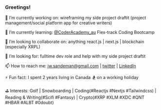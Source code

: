 ### Greetings!

🔭 I’m currently working on: wireframing my side project draftit (project management/social platform app for creative writers) 

🌱 I’m currently learning: [@CoderAcademy_au](https://www.coderacademy.edu.au/) Flex-track Coding Bootcamp

👯 I’m looking to collaborate on: anything react.js | next.js | blockchain (especially XRPL)

🤔 I’m looking for: fulltime dev role and help with my side project draftit

📫 How to reach me: jw.sandeman@gmail.com | [twitter](https://twitter.com/jwsandeman) | [LinkedIn](https://www.linkedin.com/in/jason-sandeman-33268496/)

⚡ Fun fact: I spent 2 years living in Canada 🏂  on a working holiday

⛳ Interests: Golf | Snowboarding | Coding(#Reactjs #Nextjs #Tailwindcss) | Reading & Writing(#Scifi #Fantasy) | Crypto(#XRP #XLM #XDC #QNT #HBAR #ALBT #0doubt)

